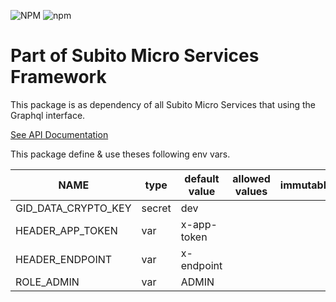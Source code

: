 ![NPM](https://img.shields.io/npm/l/subito-graphql?color=blue&style=for-the-badge) ![npm](https://img.shields.io/npm/v/subito-graphql?style=for-the-badge)

# Part of Subito Micro Services Framework

This package is as dependency of all Subito Micro Services that using the Graphql interface.

[See API Documentation](https://github.com/Xavius1/subito-doc/blob/main/doc/index.md)

This package define & use theses following env vars.

| NAME | type | default value | allowed values | immutable |
| ---- | ---- | ------------- | -------------- | --------- |
| GID_DATA_CRYPTO_KEY | secret | dev |  |  |
| HEADER_APP_TOKEN | var | x-app-token |  |  |
| HEADER_ENDPOINT | var | x-endpoint |  |  |
| ROLE_ADMIN | var | ADMIN |  |  |
